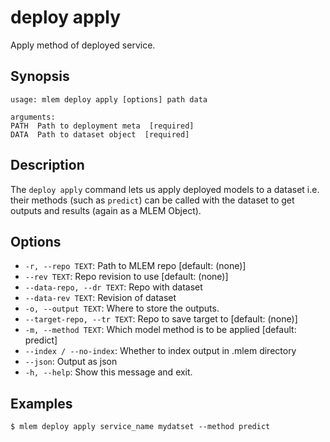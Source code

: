 # deploy apply

Apply method of deployed service.

## Synopsis

```usage
usage: mlem deploy apply [options] path data

arguments:
PATH  Path to deployment meta  [required]
DATA  Path to dataset object  [required]
```

## Description

The `deploy apply` command lets us apply deployed models to a dataset i.e. their methods (such as `predict`) can be called with the dataset to get outputs and results (again as a MLEM Object).

## Options

- `-r, --repo TEXT`: Path to MLEM repo  [default: (none)]
- `--rev TEXT`: Repo revision to use  [default: (none)]
- `--data-repo, --dr TEXT`: Repo with dataset
- `--data-rev TEXT`: Revision of dataset
- `-o, --output TEXT`: Where to store the outputs.
- `--target-repo, --tr TEXT`: Repo to save target to  [default: (none)]
- `-m, --method TEXT`: Which model method is to be applied  [default: predict]
- `--index / --no-index`: Whether to index output in .mlem directory
- `--json`: Output as json
- `-h, --help`: Show this message and exit.

## Examples

```mlem
$ mlem deploy apply service_name mydatset --method predict
```
